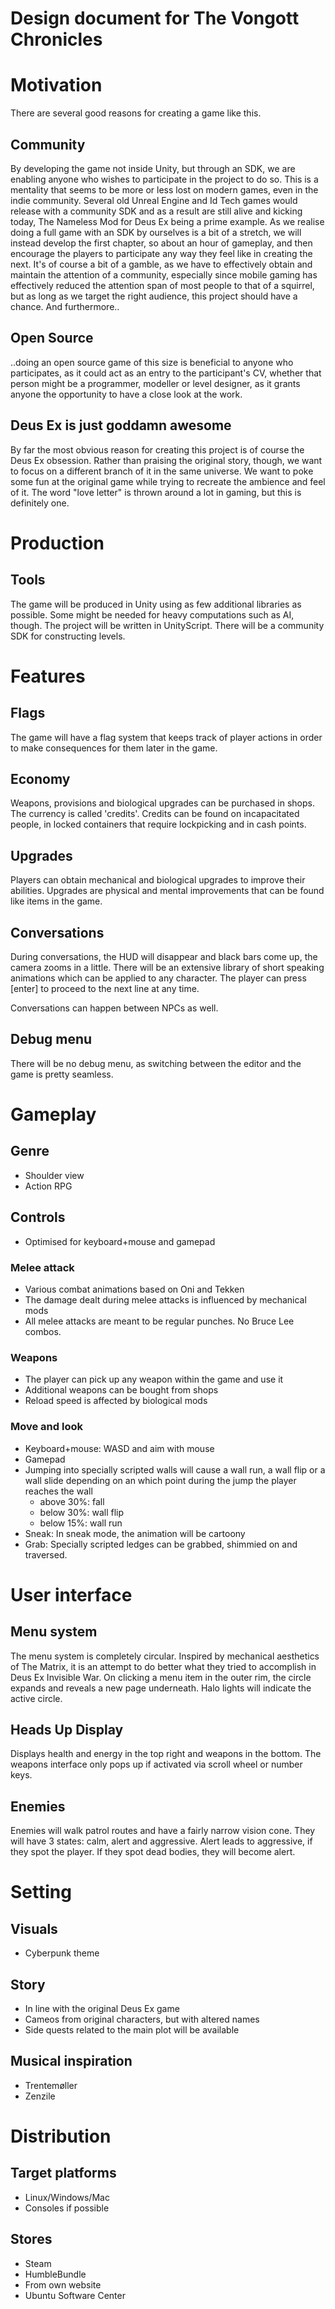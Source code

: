 Design document for The Vongott Chronicles
====
# Motivation
There are several good reasons for creating a game like this.

## Community
By developing the game not inside Unity, but through an SDK, we are enabling anyone who wishes to participate in the project to do so. This is a mentality that seems to be more or less lost on modern games, even in the indie community. Several old Unreal Engine and Id Tech games would release with a community SDK and as a result are still alive and kicking today, The Nameless Mod for Deus Ex being a prime example. As we realise doing a full game with an SDK by ourselves is a bit of a stretch, we will instead develop the first chapter, so about an hour of gameplay, and then encourage the players to participate any way they feel like in creating the next. It's of course a bit of a gamble, as we have to effectively obtain and maintain the attention of a community, especially since mobile gaming has effectively reduced the attention span of most people to that of a squirrel, but as long as we target the right audience, this project should have a chance. And furthermore..

## Open Source
..doing an open source game of this size is beneficial to anyone who participates, as it could act as an entry to the participant's CV, whether that person might be a programmer, modeller or level designer, as it grants anyone the opportunity to have a close look at the work.

## Deus Ex is just goddamn awesome
By far the most obvious reason for creating this project is of course the Deus Ex obsession. Rather than praising the original story, though, we want to focus on a different branch of it in the same universe. We want to poke some fun at the original game while trying to recreate the ambience and feel of it. The word "love letter" is thrown around a lot in gaming, but this is definitely one.


# Production
## Tools
The game will be produced in Unity using as few additional libraries as possible. Some might be needed for heavy computations such as AI, though. The project will be written in UnityScript. There will be a community SDK for constructing levels.

# Features
## Flags
The game will have a flag system that keeps track of player actions in order to make consequences for them later in the game.

## Economy
Weapons, provisions and biological upgrades can be purchased in shops. The currency is called 'credits'. Credits can be found on incapacitated people, in locked containers that require lockpicking and in cash points.

## Upgrades
Players can obtain mechanical and biological upgrades to improve their abilities. Upgrades are physical and mental improvements that can be found like items in the game.

## Conversations
During conversations, the HUD will disappear and black bars come up, the camera zooms in a little. There will be an extensive library of short speaking animations which can be applied to any character. The player can press [enter] to proceed to the next line at any time.

Conversations can happen between NPCs as well.

## Debug menu
There will be no debug menu, as switching between the editor and the game is pretty seamless.

# Gameplay
## Genre
- Shoulder view
- Action RPG

## Controls
- Optimised for keyboard+mouse and gamepad

### Melee attack
- Various combat animations based on Oni and Tekken
- The damage dealt during melee attacks is influenced by mechanical mods
- All melee attacks are meant to be regular punches. No Bruce Lee combos.

### Weapons
- The player can pick up any weapon within the game and use it
- Additional weapons can be bought from shops
- Reload speed is affected by biological mods

### Move and look
- Keyboard+mouse: WASD and aim with mouse
- Gamepad
- Jumping into specially scripted walls will cause a wall run, a wall flip or a wall slide depending on an which point during the jump the player reaches the wall
	- above 30%: fall
	- below 30%: wall flip
	- below 15%: wall run
- Sneak: In sneak mode, the animation will be cartoony
- Grab: Specially scripted ledges can be grabbed, shimmied on and traversed.

# User interface
## Menu system
The menu system is completely circular. Inspired by mechanical aesthetics of The Matrix, it is an attempt to do better what they tried to accomplish in Deus Ex Invisible War. On clicking a menu item in the outer rim, the circle expands and reveals a new page underneath. Halo lights will indicate the active circle.

## Heads Up Display
Displays health and energy in the top right and weapons in the bottom. The weapons interface only pops up if activated via scroll wheel or number keys.

## Enemies
Enemies will walk patrol routes and have a fairly narrow vision cone. 
They will have 3 states: calm, alert and aggressive. Alert leads to aggressive, if they spot the player.
If they spot dead bodies, they will become alert.

# Setting
## Visuals
- Cyberpunk theme

## Story
- In line with the original Deus Ex game
- Cameos from original characters, but with altered names
- Side quests related to the main plot will be available

## Musical inspiration
- Trentemøller
- Zenzile

# Distribution
## Target platforms
- Linux/Windows/Mac
- Consoles if possible

## Stores
- Steam
- HumbleBundle
- From own website
- Ubuntu Software Center
